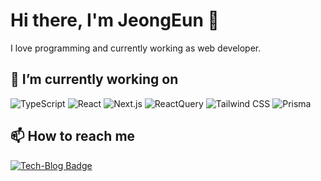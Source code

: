 


# Hi there, I'm JeongEun 👋

I love programming and currently working as web developer.

## 🔭 I’m currently working on 

![TypeScript](https://img.shields.io/badge/TypeScript-3178C6?style=flate&logo=TypeScript&logoColor=white)
![React](https://img.shields.io/badge/React-61DAFB?style=flat&logo=React&logoColor=white)
![Next.js](https://img.shields.io/badge/Next.js-000000?style=flat&logo=next.js&logoColor=white)
![ReactQuery](https://img.shields.io/badge/ReactQuery-FF4154?style=flat&logo=React-Query&logoColor=white)
![Tailwind CSS](https://img.shields.io/badge/TailwindCSS-06B6D4?style=flat&logo=TailwindCSS&logoColor=white)
![Prisma](https://img.shields.io/badge/Prisma-1a202c?style=flat&logo=Prisma&logoColor=white)


## 📫 How to reach me

[![Tech-Blog Badge](http://img.shields.io/badge/-Blog-black?style=flat&logo=medium&logoColor=white&color=black&link=https://medium.com/@ahnniething)](https://medium.com/@ahnniething)
